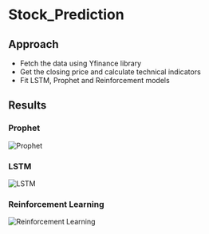 # Stock_Prediction

## Approach

* Fetch the data using Yfinance library
* Get the closing price and calculate technical indicators
* Fit LSTM, Prophet and Reinforcement models

## Results

### Prophet

![Prophet](https://user-images.githubusercontent.com/30667531/115501765-6833e880-a239-11eb-8503-a07a9bfa64d6.PNG)

### LSTM

![LSTM](https://user-images.githubusercontent.com/30667531/115501752-62d69e00-a239-11eb-87aa-9bcc51d73860.PNG)

### Reinforcement Learning

![Reinforcement Learning](https://user-images.githubusercontent.com/30667531/115501782-6c600600-a239-11eb-90e2-33c5346ffbc6.PNG)
